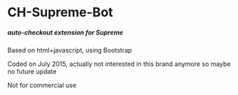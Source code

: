 # CH-Supreme-Bot
##### auto-checkout extension for Supreme 

Based on html+javascript, using Bootstrap

Coded on July 2015, actually not interested in this brand anymore so maybe no future update

Not for commercial use 
